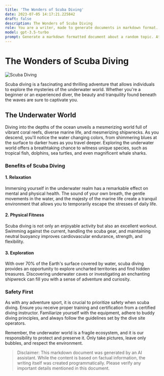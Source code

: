 ```yaml
---
title: 'The Wonders of Scuba Diving'
date: 2023-07-05 14:17:21.225842
draft: false
description: The Wonders of Scuba Diving
role: You are a writer, made to generate documents in markdown format. It is very important that all of the documents you generate are in valid markdown format.
model: gpt-3.5-turbo
prompt: Generate a markdown formatted document about a random topic. At the bottom, include a disclaimer explaining that the document was generated by you. The first line of the document should be the title. Make sure that the entire document is in proper markdown format, using a mix of various tags to make the document visually appealing.
---
```


# The Wonders of Scuba Diving

![Scuba Diving](https://www.example.com/images/scuba_diving.jpg)

Scuba diving is a fascinating and thrilling adventure that allows individuals to explore the mysteries of the underwater world. Whether you're a beginner or an experienced diver, the beauty and tranquility found beneath the waves are sure to captivate you.

## The Underwater World

Diving into the depths of the ocean unveils a mesmerizing world full of vibrant coral reefs, diverse marine life, and mesmerizing shipwrecks. As you descend, you'll notice the water changing colors, from shimmering blues at the surface to darker hues as you travel deeper. Exploring the underwater world offers a breathtaking chance to witness unique species, such as tropical fish, dolphins, sea turtles, and even magnificent whale sharks.

### Benefits of Scuba Diving

#### 1. Relaxation

Immersing yourself in the underwater realm has a remarkable effect on mental and physical health. The sound of your own breath, the gentle movements in the water, and the majesty of the marine life create a tranquil environment that allows you to temporarily escape the stresses of daily life.

#### 2. Physical Fitness

Scuba diving is not only an enjoyable activity but also an excellent workout. Swimming against the current, handling the scuba gear, and maintaining neutral buoyancy improves cardiovascular endurance, strength, and flexibility.

#### 3. Exploration

With over 70% of the Earth's surface covered by water, scuba diving provides an opportunity to explore uncharted territories and find hidden treasures. Discovering underwater caves or investigating an enchanting shipwreck can fill you with a sense of adventure and curiosity.

### Safety First

As with any adventure sport, it is crucial to prioritize safety when scuba diving. Ensure you receive proper training and certification from a certified diving instructor. Familiarize yourself with the equipment, adhere to buddy diving principles, and always follow the guidelines set by the dive site operators.

Remember, the underwater world is a fragile ecosystem, and it is our responsibility to protect and preserve it. Only take pictures, leave only bubbles, and respect the environment.

> Disclaimer: This markdown document was generated by an AI assistant. While the content is based on factual information, the writing itself was created programmatically. Please verify any important details mentioned in this document.